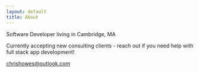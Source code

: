 ```yaml
---
layout: default
title: About
---
```


Software Developer living in Cambridge, MA

Currently accepting new consulting clients - reach out if you need help with
full stack app development!

chrishowes@outlook.com

